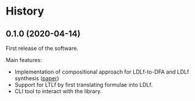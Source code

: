 # History

## 0.1.0 (2020-04-14)

First release of the software.

Main features:

- Implementation of compositional approach for LDLf-to-DFA and LDLf synthesis 
  ([paper](https://marcofavorito.me/papers/2021/degiacomo2021compositional.pdf))
- Support for LTLf by first translating formulae into LDLf.
- CLI tool to interact with the library.
